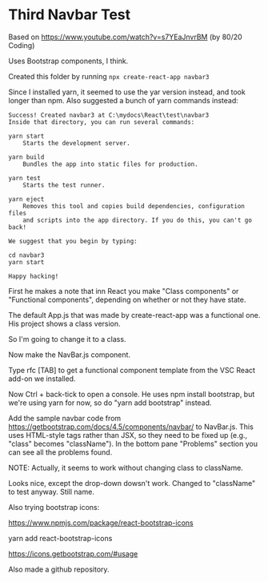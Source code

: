 Third Navbar Test
=================

Based on https://www.youtube.com/watch?v=s7YEaJnvrBM (by 80/20 Coding)

Uses Bootstrap components, I think.

Created this folder by running `npx create-react-app navbar3` 

Since I installed yarn, it seemed to use the yar version instead, and took longer than npm.
Also suggested a bunch of yarn commands instead:

	Success! Created navbar3 at C:\mydocs\React\test\navbar3
	Inside that directory, you can run several commands:

	yarn start
		Starts the development server.

	yarn build
		Bundles the app into static files for production.

	yarn test
		Starts the test runner.

	yarn eject
		Removes this tool and copies build dependencies, configuration files
		and scripts into the app directory. If you do this, you can't go back!

	We suggest that you begin by typing:

	cd navbar3
	yarn start

	Happy hacking!

First he makes a note that inn React you make "Class components" or "Functional components",
depending on whether or not they have state.

The default App.js that was made by create-react-app was a functional one. His project shows
a class version.

So I'm going to change it to a class.

Now make the NavBar.js component.

Type rfc [TAB] to get a functional component template from the VSC React add-on we installed.

Now Ctrl + back-tick to open a console. He uses npm install bootstrap, but we're using yarn
for now, so do "yarn add bootstrap" instead.

Add the sample navbar code from https://getbootstrap.com/docs/4.5/components/navbar/
to NavBar.js. This uses HTML-style tags rather than JSX, so they need to be fixed up
(e.g., "class" becomes "className"). In the bottom pane "Problems" section you can see
all the problems found.

NOTE: Actually, it seems to work without changing class to className.

Looks nice, except the drop-down dowsn't work. Changed to "className" to test anyway. Still name.

Also trying bootstrap icons:

https://www.npmjs.com/package/react-bootstrap-icons

yarn add react-bootstrap-icons

https://icons.getbootstrap.com/#usage

Also made a github repository.





